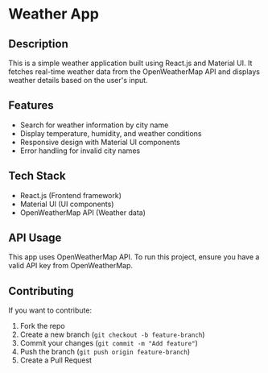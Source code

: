 # Weather App

## Description
This is a simple weather application built using React.js and Material UI. It fetches real-time weather data from the OpenWeatherMap API and displays weather details based on the user's input.

## Features
- Search for weather information by city name
- Display temperature, humidity, and weather conditions
- Responsive design with Material UI components
- Error handling for invalid city names

## Tech Stack
- React.js (Frontend framework)
- Material UI (UI components)
- OpenWeatherMap API (Weather data)


## API Usage
This app uses OpenWeatherMap API. To run this project, ensure you have a valid API key from OpenWeatherMap.

## Contributing
If you want to contribute:
1. Fork the repo
2. Create a new branch (`git checkout -b feature-branch`)
3. Commit your changes (`git commit -m "Add feature"`)
4. Push the branch (`git push origin feature-branch`)
5. Create a Pull Request

